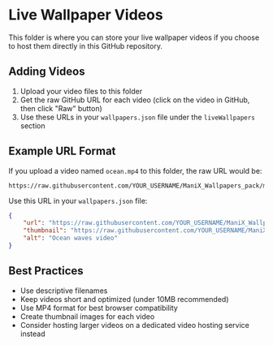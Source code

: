 # Live Wallpaper Videos

This folder is where you can store your live wallpaper videos if you choose to host them directly in this GitHub repository.

## Adding Videos

1. Upload your video files to this folder
2. Get the raw GitHub URL for each video (click on the video in GitHub, then click "Raw" button)
3. Use these URLs in your `wallpapers.json` file under the `liveWallpapers` section

## Example URL Format

If you upload a video named `ocean.mp4` to this folder, the raw URL would be:

```
https://raw.githubusercontent.com/YOUR_USERNAME/ManiX_Wallpapers_pack/main/videos/ocean.mp4
```

Use this URL in your `wallpapers.json` file:

```json
{
    "url": "https://raw.githubusercontent.com/YOUR_USERNAME/ManiX_Wallpapers_pack/main/videos/ocean.mp4",
    "thumbnail": "https://raw.githubusercontent.com/YOUR_USERNAME/ManiX_Wallpapers_pack/main/images/ocean-thumbnail.jpg",
    "alt": "Ocean waves video"
}
```

## Best Practices

- Use descriptive filenames
- Keep videos short and optimized (under 10MB recommended)
- Use MP4 format for best browser compatibility
- Create thumbnail images for each video
- Consider hosting larger videos on a dedicated video hosting service instead